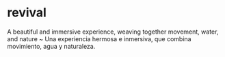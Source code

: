 # revival
A beautiful and immersive experience, weaving together movement, water, and nature ~ Una experiencia hermosa e inmersiva, que combina movimiento, agua y naturaleza.
